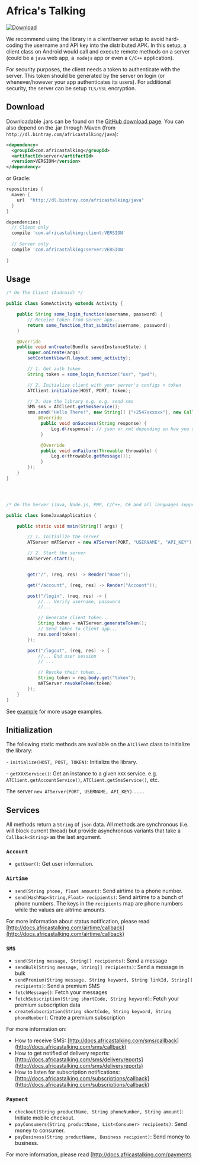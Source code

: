 # Africa's Talking

[ ![Download](https://api.bintray.com/packages/africastalking/java/com.africastalking/images/download.svg) ](https://bintray.com/africastalking/java/com.africastalking/_latestVersion)

We recommend using the library in a client/server setup to avoid hard-coding the username and API key into the distributed APK. In this setup, a client class on Android would call and execute remote methods on a server (could be a `java` web app, a` nodejs` app or even a `C/C++` application).

For security purposes, the client needs a token to authenticate with the server. This token should be generated by the server on login (or whenever/however your app authenticates its users). For additional security, the server can be setup `TLS/SSL` encryption.

## Download

Downloadable .jars can be found on the [GitHub download page](releases).
You can also depend on the .jar through Maven (from `http://dl.bintray.com/africastalking/java`):

```xml
<dependency>
  <groupId>com.africastalking</groupId>
  <artifactId>server</artifactId>
  <version>VERSION</version>
</dependency>
```

or Gradle:

```groovy
repositories {
  maven {
    url  "http://dl.bintray.com/africastalking/java"
  }
}

dependencies{
  // Client only
  compile 'com.africastalking:client:VERSION'
  
  // Server only
  compile 'com.africastalking:server:VERSION'
  
}
```



## Usage 

```java
/* On The Client (Android) */

public class SomeActivity extends Activity {

    public String some_login_function(username, password) {
      	// Receive token from server app...
      	return some_function_that_submits(username, password);
    }

    @Override
    public void onCreate(Bundle savedInstanceState) {
        super.onCreate(args)
        setContentView(R.layout.some_activity);

        // 1. Get auth token 
        String token = some_login_function("usr", "pwd");

        // 2. Initialize client with your server's configs + token
        ATClient.initialize(HOST, PORT, token);

        // 3. Use the library e.g. e.g. send sms
        SMS sms = ATClient.getSmsService();
        sms.send("Hello There!", new String[] {"+2547xxxxxx"}, new Callback<String>() {
            @Override
             public void onSuccess(String response) {
                 Log.d(response); // json or xml depending on how you setup the server
             }

             @Override
             public void onFailure(Throwable throwable) {
                 Log.e(throwable.getMessage());
             }
        });
    }
}




/* On The Server (Java, Node.js, PHP, C/C++, C# and all languages supported by protobuf.) */

public class SomeJavaApplication {

    public static void main(String[] args) {

        // 1. Initialize the server
        ATServer mATServer = new ATServer(PORT, "USERNAME", "API_KEY");

        // 2. Start the server
        mATServer.start();


        get("/", (req, res) -> Render("Home"));

        get("/account", (req, res) -> Render("Account"));

        post("/login", (req, res) -> {
            //... Verify username, password
          	//...

          	// Generate client token...
            String token = mATServer.generateToken();
          	// Send token to client app...
          	res.send(token);
        });

        post("/logout", (req, res) -> {
          	//... End user session
          	// ...

            // Revoke their token...
            String token = req.body.get("token");
            mATServer.revokeToken(token)
        });
    }
}
```

See [example](../example/) for more usage examples.



## Initialization

The following static methods are available on the `ATClient` class to initialize the library:

\- `initialize(HOST, POST, TOKEN)`: Initialize the library.

\- `getXXXService()`: Get an instance to a given `XXX` service. e.g. `ATClient.getAccountService()`, `ATClient.getSmsService()`, etc.

The server `new ATServer(PORT, USERNAME, API_KEY)`…….. 

## Services

All methods return a `String` of `json` data. All methods are synchronous (i.e. will block current thread) but provide asynchronous variants that take a `Callback<String>` as the last argument.

### `Account`

- `getUser()`: Get user information.

### `Airtime`

- `send(String phone, float amount)`: Send airtime to a phone number.
- `send(HashMap<String,Float> recipients)`: Send airtime to a bunch of phone numbers. The keys in the `recipients` map are phone numbers while the values are aitrime amounts.

For more information about status notification, please read [http://docs.africastalking.com/airtime/callback](http://docs.africastalking.com/airtime/callback)

### `SMS`

- `send(String message, String[] recipients)`: Send a message
- `sendBulk(String message, String[] recipients)`: Send a message in bulk
- `sendPremium(String message, String keyword, String linkId, String[] recipients)`: Send a premium SMS
- `fetchMessage()`: Fetch your messages
- `fetchSubscription(String shortCode, String keyword)`: Fetch your premium subscription data
- `createSubscription(String shortCode, String keyword, String phoneNumber)`: Create a premium subscription

For more information on: 

- How to receive SMS: [http://docs.africastalking.com/sms/callback](http://docs.africastalking.com/sms/callback)
- How to get notified of delivery reports: [http://docs.africastalking.com/sms/deliveryreports](http://docs.africastalking.com/sms/deliveryreports)
- How to listen for subscription notifications: [http://docs.africastalking.com/subscriptions/callback](http://docs.africastalking.com/subscriptions/callback)

### `Payment`

- `checkout(String productName, String phoneNumber, String amount)`: Initiate mobile checkout.
- `payConsumers(String productName, List<Consumer> recipients)`: Send money to consumer. 
- `payBusiness(String productName, Business recipient)`: Send money to business.

For more information, please read [http://docs.africastalking.com/payments